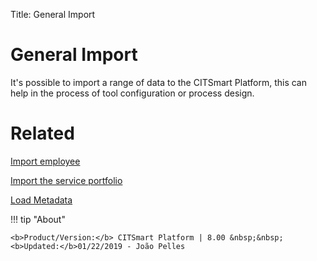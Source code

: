 Title: General Import

# General Import

It's possible to import a range of data to the CITSmart Platform, this can help in the process of tool configuration or process design.


# Related

[Import employee][1]

[Import the service portfolio][2]

[Load Metadata][3]

[1]:/en-us/citsmart-platform-8/platform-administration/data-and-import/employee-import.html
[2]:/en-us/citsmart-platform-8/platform-administration/data-and-import/portfolio-import-service-portfolio.html
[3]:/en-us/citsmart-platform-8/platform-administration/data-and-import/metadata-load.html

!!! tip "About"

    <b>Product/Version:</b> CITSmart Platform | 8.00 &nbsp;&nbsp;
    <b>Updated:</b>01/22/2019 - João Pelles  
	
